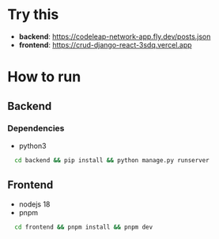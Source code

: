 # Try this

- **backend**: https://codeleap-network-app.fly.dev/posts.json
- **frontend**: https://crud-django-react-3sdq.vercel.app

# How to run

## Backend

### Dependencies

- python3

```Bash
  cd backend && pip install && python manage.py runserver
```

## Frontend

- nodejs 18
- pnpm

```Bash
  cd frontend && pnpm install && pnpm dev
```
